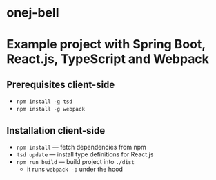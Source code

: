 onej-bell
==================================================================
Example project with Spring Boot, React.js, TypeScript and Webpack
==================================================================

Prerequisites client-side
-------------

  - `npm install -g tsd`
  - `npm install -g webpack`

Installation client-side
-----------

  - `npm install` — fetch dependencies from npm
  - `tsd update` — install type definitions for React.js
  - `npm run build` — build project into `./dist`
    + it runs `webpack -p` under the hood
